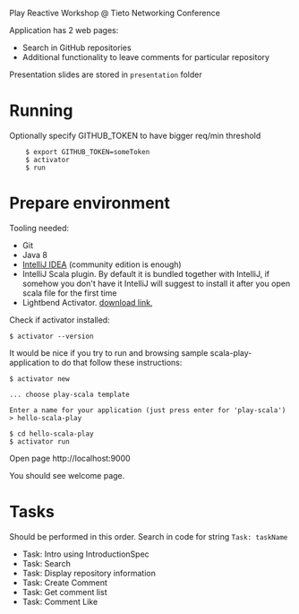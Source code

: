 Play Reactive Workshop @ Tieto Networking Conference

Application has 2 web pages:

* Search in GitHub repositories
* Additional functionality to leave comments for particular repository

Presentation slides are stored in `presentation` folder

# Running

Optionally specify GITHUB_TOKEN to have bigger req/min threshold

```
    $ export GITHUB_TOKEN=someToken 
    $ activator
    $ run
```


# Prepare environment

Tooling needed:

 - Git
 - Java 8
 - [IntelliJ  IDEA](https://www.jetbrains.com/idea/download) (community edition is enough)
 - IntelliJ Scala plugin. By default it is bundled together with IntelliJ, if somehow you don't have it IntelliJ will suggest to install it after you open scala file for the first time
 - Lightbend Activator. [download link](https://www.lightbend.com/activator/download),

Check if activator installed:

```
$ activator --version
```

It would be nice if you try to run and browsing sample scala-play-application to do that follow these instructions: 

```
$ activator new

... choose play-scala template

Enter a name for your application (just press enter for 'play-scala')
> hello-scala-play

$ cd hello-scala-play
$ activator run 
```

Open page http://localhost:9000

You should see welcome page.

# Tasks
 Should be performed in this order. Search in code for string `Task: taskName`
 
 - Task: Intro using IntroductionSpec
 - Task: Search
 - Task: Display repository information
 - Task: Create Comment
 - Task: Get comment list
 - Task: Comment Like